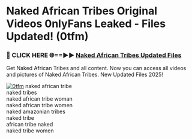 # Naked African Tribes Original Videos 0nlyFans Leaked - Files Updated! (0tfm)

<h3>🔴 CLICK HERE 🌐==►► <a href="https://tinyurl.com/up5wt9bj" rel="nofollow">Naked African Tribes Updated Files</a></h3>

Get Naked African Tribes and all content. Now you can access all videos and pictures of Naked African Tribes. New Updated Files 2025!

[![0tfm](https://i.imgur.com/ABiUzMV.gif)](https://tinyurl.com/up5wt9bj)
naked african tribe<br>
naked tribes<br>
naked african tribe woman<br>
naked african tribe women<br>
naked amazonian tribes<br>
naked tribe<br>
african tribe naked<br>
naked tribe women
